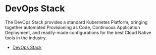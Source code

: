 # DevOps Stack
The DevOps Stack provides a standard Kubernetes Platform, bringing together automated Provisioning as Code, Continuous Application Deployment, and readily-made configurations for the best Cloud Native tools in the industry.
- [DevOps Stack](https://devops-stack.io/)

